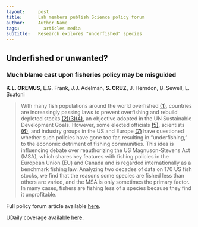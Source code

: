 ```yaml
---
layout:     post
title:      Lab members publish Science policy forum
author:     Author Name
tags: 		  articles media
subtitle:  	Research explores "underfished" species
---
```

<!-- Start Writing Below in Markdown -->
## Underfished or unwanted?
### Much blame cast upon fisheries policy may be misguided
**K.L. OREMUS**, E.G. Frank, J.J. Adelman, **S. CRUZ,** J. Herndon, B. Sewell, L. Suatoni
> With many fish populations around the world overfished [(1)][1], countries are increasingly passing laws to prevent overfishing and rebuild depleted stocks [(2)][2][(3)][3][(4)][4], an objective adopted in the UN Sustainable Development Goals. However, some elected officials [(5)][5], scientists [(6)][6], and industry groups in the US and Europe [(7)][7] have questioned whether such policies have gone too far, resulting in “underfishing,” to the economic detriment of fishing communities. This idea is influencing debate over reauthorizing the US Magnuson-Stevens Act (MSA), which shares key features with fishing policies in the European Union (EU) and Canada and is regarded internationally as a benchmark fishing law. Analyzing two decades of data on 170 US fish stocks, we find that the reasons some species are fished less than others are varied, and the MSA is only sometimes the primary factor. In many cases, fishers are fishing less of a species because they find it unprofitable.

[1]:https://www.fao.org/3/cc0461en/online/cc0461en.html
[2]:https://www.congress.gov/104/plaws/publ297/PLAW-104publ297.pdf
[3]:https://www.fao.org/faolex/results/details/en/c/LEX-FAOC130290/#:~:text=This%20Regulation%20lays%20down%20provisions,measures%20in%20support%20of%20the
[4]:https://laws-lois.justice.gc.ca/eng/annualstatutes/2019_14/FullText.html
[5]:https://trumpwhitehouse.archives.gov/briefings-statements/remarks-president-trump-roundtable-supporting-americas-commercial-fishermen/
[6]:https://crsreports.congress.gov/product/pdf/R/R43565/4
[7]:https://www.nffo.org.uk/serious-risk-of-underfishing/


Full policy forum article available [here](https://www.science.org/doi/abs/10.1126/science.adf5595).

UDaily coverage available [here](https://www.udel.edu/udaily/2023/june/kimberly-oremus-magnuson-stevens-act-fish-policy-market/).
